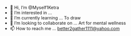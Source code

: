 - 👋 Hi, I’m @Myself1Ketra
- 👀 I’m interested in ... 
- 🌱 I’m currently learning ... To draw
- 💞️ I’m looking to collaborate on ... Art for mental wellness
- 📫 How to reach me ... better2gather1111@yahoo.com

<!---
Myself1Ketra/Myself1Ketra is a ✨ special ✨ repository because its `README.md` (this file) appears on your GitHub profile.
You can click the Preview link to take a look at your changes.
--->
